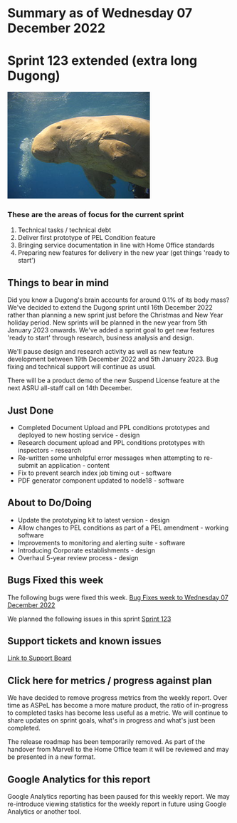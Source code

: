 # Summary as of Wednesday 07 December 2022 

# Sprint 123 extended (extra long Dugong)

![Camille Ménard, 2011. 320px-Dugong_marsa_alam_egypt_2011 This file is licensed under the Creative Commons Attribution-Share Alike 3.0 Unported](graphs/320px-Dugong_marsa_alam_egypt_2011.jpeg)

### These are the areas of focus for the current sprint
1. Technical tasks / technical debt
2. Deliver first prototype of PEL Condition feature
3. Bringing service documentation in line with Home Office standards
4. Preparing new features for delivery in the new year (get things 'ready to start')


## Things to bear in mind
Did you know a Dugong's brain accounts for around 0.1% of its body mass? We've decided to extend the Dugong sprint until 16th December 2022 rather than planning a new sprint just before the Christmas and New Year holiday period. New sprints will be planned in the new year from 5th January 2023 onwards. We've added a sprint goal to get new features 'ready to start' through research, business analysis and design.

We'll pause design and research activity as well as new feature development between 19th December 2022 and 5th January 2023. Bug fixing and technical support will continue as usual. 

There will be a product demo of the new Suspend License feature at the next ASRU all-staff call on 14th December.


## Just Done
* Completed Document Upload and PPL conditions prototypes and deployed to new hosting service - design
* Research document upload and PPL conditions prototypes with inspectors - research
* Re-written some unhelpful error messages when attempting to re-submit an application - content
* Fix to prevent search index job timing out - software
* PDF generator component updated to node18 - software

## About to Do/Doing
* Update the prototyping kit to latest version - design
* Allow changes to PEL conditions as part of a PEL amendment - working software
* Improvements to monitoring and alerting suite - software
* Introducing Corporate establishments - design
* Overhaul 5-year review process - design


## Bugs Fixed this week
The following bugs were fixed this week.
[Bug Fixes week to Wednesday 07 December 2022](graphs/bugs07122022.png)

We planned the following issues in this sprint 
[Sprint 123](graphs/sprint07122022.png)

## Support tickets and known issues
[Link to Support Board](https://collaboration.homeoffice.gov.uk/jira/secure/RapidBoard.jspa?rapidView=1717)


## Click here for metrics / progress against plan

We have decided to remove progress metrics from the weekly report. Over time as ASPeL has become a more mature product, the ratio of in-progress to completed tasks has become less useful as a metric. We will continue to share updates on sprint goals, what's in progress and what's just been completed.

The release roadmap has been temporarily removed. As part of the handover from Marvell to the Home Office team it will be reviewed and may be presented in a new format.

## Google Analytics for this report
Google Analytics reporting has been paused for this weekly report. We may re-introduce viewing statistics for the weekly report in future using Google Analytics or another tool.
